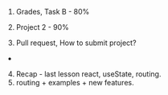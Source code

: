 

1. Grades, Task B - 80% 
2. Project 2 - 90%

3. Pull request, How to submit project?
 - 
4. Recap - last lesson react, useState, routing.
5. routing + examples + new features.



